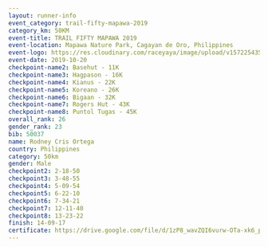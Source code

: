 ```yaml
---
layout: runner-info 
event_category: trail-fifty-mapawa-2019 
category_km: 50KM 
event-title: TRAIL FIFTY MAPAWA 2019  
event-location: Mapawa Nature Park, Cagayan de Oro, Philippines 
event-logo: https://res.cloudinary.com/raceyaya/image/upload/v1572254355/logo/trail-fifty-mapawa_fizjmb.jpg 
event-date: 2019-10-20 
checkpoint-name2: Basehut - 11K 
checkpoint-name3: Hagpason - 16K  
checkpoint-name4: Kianus - 22K 
checkpoint-name5: Koreano - 26K  
checkpoint-name6: Bigaan - 32K 
checkpoint-name7: Rogers Hut - 43K 
checkpoint-name8: Puntol Tugas - 45K 
overall_rank: 26
gender_rank: 23
bib: 50037
name: Rodney Cris Ortega
country: Philippines
category: 50km
gender: Male
checkpoint2: 2-18-50
checkpoint3: 3-48-55
checkpoint4: 5-09-54
checkpoint5: 6-22-10
checkpoint6: 7-34-21
checkpoint7: 12-11-40
checkpoint8: 13-23-22
finish: 14-09-17
certificate: https://drive.google.com/file/d/1zP8_wavZQI6vurw-OTa-xk6_pSed5w8o/view?usp=sharing
---
```

